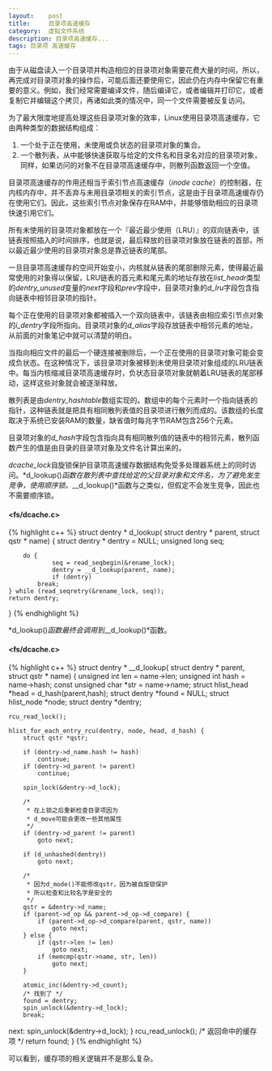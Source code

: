 ```yaml
---
layout:    post
title:     目录项高速缓存
category:  虚拟文件系统
description: 目录项高速缓存...
tags: 目录项 高速缓存
---
```

由于从磁盘读入一个目录项并构造相应的目录项对象需要花费大量的时间，所以，再完成对目录项对象的操作后，可能后面还要使用它，因此仍在内存中保留它有重要的意义。例如，我们经常需要编译文件，随后编译它，或者编辑并打印它，或者复制它并编辑这个拷贝，再诸如此类的情况中，同一个文件需要被反复访问。

为了最大限度地提高处理这些目录项对象的效率，Linux使用目录项高速缓存，它由两种类型的数据结构组成：

1. 一个处于正在使用，未使用或负状态的目录项对象的集合。
2. 一个散列表，从中能够快速获取与给定的文件名和目录名对应的目录项对象，同样，如果访问的对象不在目录项高速缓存中，则散列函数返回一个空值。

目录项高速缓存的作用还相当于索引节点高速缓存（*inode cache*）的控制器，在内核内存中，并不丢弃与未用目录项相关的索引节点，这是由于目录项高速缓存仍在使用它们。因此，这些索引节点对象保存在RAM中，并能够借助相应的目录项快速引用它们。

所有未使用的目录项对象都放在一个『最近最少使用（LRU）』的双向链表中，该链表按照插入的时间排序，也就是说，最后释放的目录项对象放在链表的首部，所以最近最少使用的目录项对象总是靠近链表的尾部。

一旦目录项高速缓存的空间开始变小，内核就从链表的尾部删除元素，使得最近最常使用的对象得以保留，LRU链表的首元素和尾元素的地址存放在*list_headr*类型的*dentry_unused*变量的*next*字段和*prev*字段中，目录项对象的*d_lru*字段包含指向链表中相邻目录项的指针。

每个正在使用的目录项对象都被插入一个双向链表中，该链表由相应索引节点对象的*i_dentry*字段所指向。目录项对象的*d_alias*字段存放链表中相邻元素的地址，从前面的对象笔记中就可以清楚的明白。

当指向相应文件的最后一个硬连接被删除后，一个正在使用的目录项对象可能会变成负状态。在这种情况下，该目录项对象被移到未使用目录项对象组成的LRU链表中。每当内核缩减目录项高速缓存时，负状态目录项对象就朝着LRU链表的尾部移动，这样这些对象就会被逐渐释放。

散列表是由*dentry_hashtable*数组实现的。数组中的每个元素时一个指向链表的指针，这种链表就是把具有相同散列表值的目录项进行散列而成的。该数组的长度取决于系统已安装RAM的数量，缺省值时每兆字节RAM包含256个元素。

目录项对象的*d_hash*字段包含指向具有相同散列值的链表中的相邻元素，散列函数产生的值是由目录的目录项对象及文件名计算出来的。

*dcache_lock*自旋锁保护目录项高速缓存数据结构免受多处理器系统上的同时访问。*d_lookup()*函数在散列表中查找给定的父目录对象和文件名，为了避免发生竞争，使用顺序锁。*__d_lookup()*函数与之类似，但假定不会发生竞争，因此也不需要顺序锁。

#### <fs/dcache.c> ####

{% highlight c++ %}
struct dentry * d_lookup(
    struct dentry * parent, struct qstr * name)
{
    struct dentry * dentry = NULL;
    unsigned long seq;

        do {
                seq = read_seqbegin(&rename_lock);
                dentry = __d_lookup(parent, name);
                if (dentry)
            break;
    } while (read_seqretry(&rename_lock, seq));
    return dentry;
}
{% endhighlight %}

*d_lookup()*函数最终会调用到*__d_lookup()*函数。

#### <fs/dcache.c> ####

{% highlight c++ %}
struct dentry * __d_lookup(
    struct dentry * parent, struct qstr * name)
{
    unsigned int len = name->len;
    unsigned int hash = name->hash;
    const unsigned char *str = name->name;
    struct hlist_head *head = d_hash(parent,hash);
    struct dentry *found = NULL;
    struct hlist_node *node;
    struct dentry *dentry;

    rcu_read_lock();
    
    hlist_for_each_entry_rcu(dentry, node, head, d_hash) {
        struct qstr *qstr;

        if (dentry->d_name.hash != hash)
            continue;
        if (dentry->d_parent != parent)
            continue;

        spin_lock(&dentry->d_lock);

        /*
         * 在上锁之后重新检查目录项因为
         * d_move可能会更改一些其他属性
         */
        if (dentry->d_parent != parent)
            goto next;

        if (d_unhashed(dentry))
            goto next;

        /*
         * 因为d_mode()不能修改qstr，因为被自旋锁保护
         * 所以检查和比较名字是安全的
         */
        qstr = &dentry->d_name;
        if (parent->d_op && parent->d_op->d_compare) {
            if (parent->d_op->d_compare(parent, qstr, name))
                goto next;
        } else {
            if (qstr->len != len)
                goto next;
            if (memcmp(qstr->name, str, len))
                goto next;
        }

        atomic_inc(&dentry->d_count);
        /* 找到了 */
        found = dentry;
        spin_unlock(&dentry->d_lock);
        break;
next:
        spin_unlock(&dentry->d_lock);
    }
    rcu_read_unlock();
    /* 返回命中的缓存项 */
    return found;
}
{% endhighlight %}

可以看到，缓存项的相关逻辑并不是那么复杂。